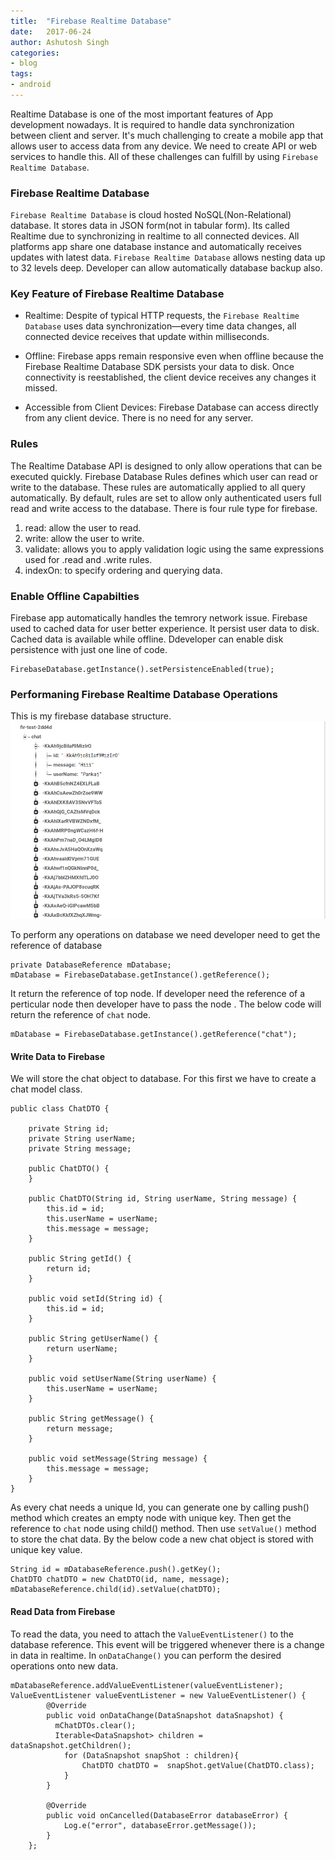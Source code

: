 ```yaml
---
title:  "Firebase Realtime Database"
date:   2017-06-24
author: Ashutosh Singh
categories:
- blog
tags:
- android
---
```



Realtime Database is one of the most important features of App development nowadays. It is required to handle data synchronization between client and server. It's much challenging to create a mobile app that allows user to access data from any device. We need to create API or web services to handle this. All of these challenges can fulfill by using `Firebase Realtime Database`.

### Firebase Realtime Database

`Firebase Realtime Database` is cloud hosted NoSQL(Non-Relational) database. It stores data in JSON form(not in tabular form). Its called Realtime due to synchronizing in realtime to all connected devices. All platforms app share one database instance and automatically receives updates with latest data. `Firebase Realtime Database` allows nesting data up to 32 levels deep. Developer can allow automatically database backup also.

### Key Feature of Firebase Realtime Database

* Realtime: Despite of typical HTTP requests, the `Firebase Realtime Database` uses data synchronization—every time data changes, all connected device receives that update within milliseconds.

* Offline: Firebase apps remain responsive even when offline because the Firebase Realtime Database SDK persists your data to disk. Once connectivity is reestablished, the client device receives any changes it missed.

* Accessible from Client Devices: Firebase Database can access directly from any client device. There is no need for any server.

### Rules

 The Realtime Database API is designed to only allow operations that can be executed quickly. Firebase Database Rules defines which user can read or write to the database. These rules are automatically applied to all query automatically. By default, rules are set to allow only authenticated users full read and write access to the database. There is four rule type for firebase.
 1. read: allow the user to read.
 2. write: allow the user to write.
 3. validate: allows you to apply validation logic using the same expressions used for .read and .write rules.
 4. indexOn: to specify ordering and querying data.

### Enable Offline Capabilties

Firebase app automatically handles the temrory network issue. Firebase used to cached data for user better experience. It persist user data to disk. Cached data is available while offline.
Ddeveloper can enable disk persistence with just one line of code.
```
FirebaseDatabase.getInstance().setPersistenceEnabled(true);
```

### Performaning Firebase Realtime Database Operations

This is my firebase database structure.
<img src="/static/firebase_database.png" alt="Drawing" style="width: 600px;"/>

To perform any operations on database we need developer need to get the reference of database

```
private DatabaseReference mDatabase;
mDatabase = FirebaseDatabase.getInstance().getReference();
```
It return the reference of top node. If developer need the reference of a perticular node then developer have to pass the node . The below code will return the reference of  `chat` node.
```
mDatabase = FirebaseDatabase.getInstance().getReference("chat");
```

#### Write Data to Firebase

We will store the chat object to database. For this first we have to create a chat model class.
```
public class ChatDTO {

    private String id;
    private String userName;
    private String message;

    public ChatDTO() {
    }

    public ChatDTO(String id, String userName, String message) {
        this.id = id;
        this.userName = userName;
        this.message = message;
    }

    public String getId() {
        return id;
    }

    public void setId(String id) {
        this.id = id;
    }

    public String getUserName() {
        return userName;
    }

    public void setUserName(String userName) {
        this.userName = userName;
    }

    public String getMessage() {
        return message;
    }

    public void setMessage(String message) {
        this.message = message;
    }
}
```

As every chat needs a unique Id, you can generate one by calling push() method which creates an empty node with unique key. Then get the reference to `chat` node using child() method. Then use `setValue()` method to
store the chat data. By the below code a new chat object is stored with unique key value.

```
String id = mDatabaseReference.push().getKey();
ChatDTO chatDTO = new ChatDTO(id, name, message);
mDatabaseReference.child(id).setValue(chatDTO);
```

#### Read Data from Firebase

To read the data, you need to attach the `ValueEventListener()` to the database reference. This event will be triggered whenever there is a change in data in realtime. In `onDataChange()` you can perform the desired operations onto new data.

```
mDatabaseReference.addValueEventListener(valueEventListener);
ValueEventListener valueEventListener = new ValueEventListener() {
        @Override
        public void onDataChange(DataSnapshot dataSnapshot) {
          mChatDTOs.clear();
          Iterable<DataSnapshot> children =  dataSnapshot.getChildren();
            for (DataSnapshot snapShot : children){
                ChatDTO chatDTO =  snapShot.getValue(ChatDTO.class);
            }
        }

        @Override
        public void onCancelled(DatabaseError databaseError) {
            Log.e("error", databaseError.getMessage());
        }
    };
```
